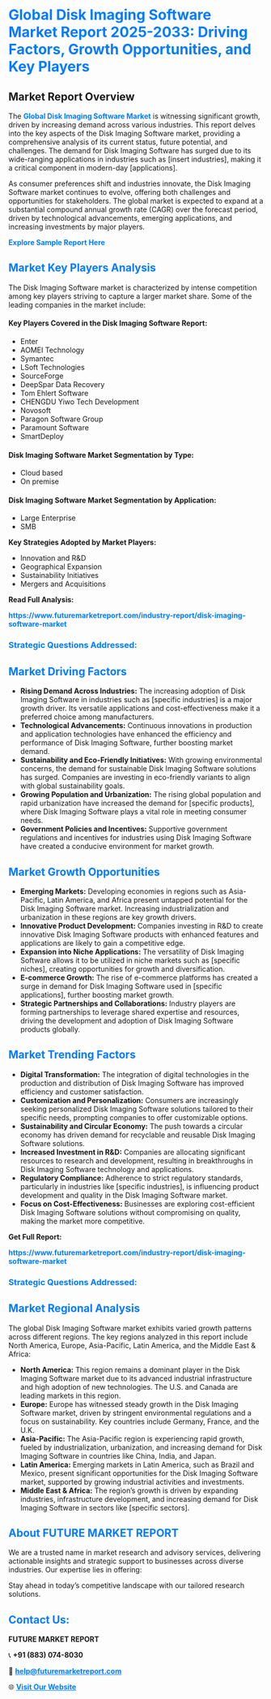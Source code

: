 <h1 style="color: #007BFF;">Global Disk Imaging Software Market Report 2025-2033: Driving Factors, Growth Opportunities, and Key Players</h1>

<section id="overview">
<h2>Market Report Overview</h2>
<p>The <a href="https://www.futuremarketreport.com/industry-report/disk-imaging-software-market" style="color: #007BFF; text-decoration: none;"><strong>Global Disk Imaging Software Market</strong></a> is witnessing significant growth, driven by increasing demand across various industries. This report delves into the key aspects of the Disk Imaging Software market, providing a comprehensive analysis of its current status, future potential, and challenges. The demand for Disk Imaging Software has surged due to its wide-ranging applications in industries such as [insert industries], making it a critical component in modern-day [applications].</p>
<p>As consumer preferences shift and industries innovate, the Disk Imaging Software market continues to evolve, offering both challenges and opportunities for stakeholders. The global market is expected to expand at a substantial compound annual growth rate (CAGR) over the forecast period, driven by technological advancements, emerging applications, and increasing investments by major players.</p>
</section>

<section id="overview">
<p><a href="https://www.futuremarketreport.com/request-sample/reportId=56370" style="color: #007BFF; text-decoration: none;"><strong>Explore Sample Report Here</strong></a></p>
</section>

<section id="key-players">
<h2 style="color: #007BFF;">Market Key Players Analysis</h2>
<p>The Disk Imaging Software market is characterized by intense competition among key players striving to capture a larger market share. Some of the leading companies in the market include:</p>
<h4>Key Players Covered in the Disk Imaging Software Report:</h4>
<ul><li>Enter</li><li>AOMEI Technology</li><li>Symantec</li><li>LSoft Technologies</li><li>SourceForge</li><li>DeepSpar Data Recovery</li><li>Tom Ehlert Software</li><li>CHENGDU Yiwo Tech Development</li><li>Novosoft</li><li>Paragon Software Group</li><li>Paramount Software</li><li>SmartDeploy</li></ul>
<h4>Disk Imaging Software Market Segmentation by Type:</h4>
<ul><li>Cloud based</li><li>On premise</li></ul>

<h4>Disk Imaging Software Market Segmentation by Application:</h4>
<ul><li>Large Enterprise</li><li>SMB</li></ul>
<p><strong>Key Strategies Adopted by Market Players:</strong></p>
<ul>
<li>Innovation and R&D</li>
<li>Geographical Expansion</li>
<li>Sustainability Initiatives</li>
<li>Mergers and Acquisitions</li>
</ul>
</section>

<section>
<p><strong>Read Full Analysis: </strong></p><a href="https://www.futuremarketreport.com/industry-report/disk-imaging-software-market" style="color: #007BFF; text-decoration: none;"><strong>https://www.futuremarketreport.com/industry-report/disk-imaging-software-market</strong></a>
<h3 style="color: #007BFF;">Strategic Questions Addressed:</h3>
</section>

<section id="driving-factors">
<h2 style="color: #007BFF;">Market Driving Factors</h2>
<ul>
<li><strong>Rising Demand Across Industries:</strong> The increasing adoption of Disk Imaging Software in industries such as [specific industries] is a major growth driver. Its versatile applications and cost-effectiveness make it a preferred choice among manufacturers.</li>
<li><strong>Technological Advancements:</strong> Continuous innovations in production and application technologies have enhanced the efficiency and performance of Disk Imaging Software, further boosting market demand.</li>
<li><strong>Sustainability and Eco-Friendly Initiatives:</strong> With growing environmental concerns, the demand for sustainable Disk Imaging Software solutions has surged. Companies are investing in eco-friendly variants to align with global sustainability goals.</li>
<li><strong>Growing Population and Urbanization:</strong> The rising global population and rapid urbanization have increased the demand for [specific products], where Disk Imaging Software plays a vital role in meeting consumer needs.</li>
<li><strong>Government Policies and Incentives:</strong> Supportive government regulations and incentives for industries using Disk Imaging Software have created a conducive environment for market growth.</li>
</ul>
</section>

<section id="growth-opportunities">
<h2 style="color: #007BFF;">Market Growth Opportunities</h2>
<ul>
<li><strong>Emerging Markets:</strong> Developing economies in regions such as Asia-Pacific, Latin America, and Africa present untapped potential for the Disk Imaging Software market. Increasing industrialization and urbanization in these regions are key growth drivers.</li>
<li><strong>Innovative Product Development:</strong> Companies investing in R&D to create innovative Disk Imaging Software products with enhanced features and applications are likely to gain a competitive edge.</li>
<li><strong>Expansion into Niche Applications:</strong> The versatility of Disk Imaging Software allows it to be utilized in niche markets such as [specific niches], creating opportunities for growth and diversification.</li>
<li><strong>E-commerce Growth:</strong> The rise of e-commerce platforms has created a surge in demand for Disk Imaging Software used in [specific applications], further boosting market growth.</li>
<li><strong>Strategic Partnerships and Collaborations:</strong> Industry players are forming partnerships to leverage shared expertise and resources, driving the development and adoption of Disk Imaging Software products globally.</li>
</ul>
</section>

<section id="trending-factors">
<h2 style="color: #007BFF;">Market Trending Factors</h2>
<ul>
<li><strong>Digital Transformation:</strong> The integration of digital technologies in the production and distribution of Disk Imaging Software has improved efficiency and customer satisfaction.</li>
<li><strong>Customization and Personalization:</strong> Consumers are increasingly seeking personalized Disk Imaging Software solutions tailored to their specific needs, prompting companies to offer customizable options.</li>
<li><strong>Sustainability and Circular Economy:</strong> The push towards a circular economy has driven demand for recyclable and reusable Disk Imaging Software solutions.</li>
<li><strong>Increased Investment in R&D:</strong> Companies are allocating significant resources to research and development, resulting in breakthroughs in Disk Imaging Software technology and applications.</li>
<li><strong>Regulatory Compliance:</strong> Adherence to strict regulatory standards, particularly in industries like [specific industries], is influencing product development and quality in the Disk Imaging Software market.</li>
<li><strong>Focus on Cost-Effectiveness:</strong> Businesses are exploring cost-efficient Disk Imaging Software solutions without compromising on quality, making the market more competitive.</li>
</ul>
</section>

<section>
<p><strong>Get Full Report: </strong></p><a href="https://www.futuremarketreport.com/industry-report/disk-imaging-software-market" style="color: #007BFF; text-decoration: none;"><strong>https://www.futuremarketreport.com/industry-report/disk-imaging-software-market</strong></a>
<h3 style="color: #007BFF;">Strategic Questions Addressed:</h3>
</section>


<section id="regional-analysis">
<h2 style="color: #007BFF;">Market Regional Analysis</h2>
<p>The global Disk Imaging Software market exhibits varied growth patterns across different regions. The key regions analyzed in this report include North America, Europe, Asia-Pacific, Latin America, and the Middle East & Africa:</p>
<ul>
<li><strong>North America:</strong> This region remains a dominant player in the Disk Imaging Software market due to its advanced industrial infrastructure and high adoption of new technologies. The U.S. and Canada are leading markets in this region.</li>
<li><strong>Europe:</strong> Europe has witnessed steady growth in the Disk Imaging Software market, driven by stringent environmental regulations and a focus on sustainability. Key countries include Germany, France, and the U.K.</li>
<li><strong>Asia-Pacific:</strong> The Asia-Pacific region is experiencing rapid growth, fueled by industrialization, urbanization, and increasing demand for Disk Imaging Software in countries like China, India, and Japan.</li>
<li><strong>Latin America:</strong> Emerging markets in Latin America, such as Brazil and Mexico, present significant opportunities for the Disk Imaging Software market, supported by growing industrial activities and investments.</li>
<li><strong>Middle East & Africa:</strong> The region’s growth is driven by expanding industries, infrastructure development, and increasing demand for Disk Imaging Software in sectors like [specific sectors].</li>
</ul>
</section>

<footer>
<h2 style="color: #007BFF;">About FUTURE MARKET REPORT</h2>
<p>We are a trusted name in market research and advisory services, delivering actionable insights and strategic support to businesses across diverse industries. Our expertise lies in offering:</p>

<p>Stay ahead in today’s competitive landscape with our tailored research solutions.</p>

<h2 style="color: #007BFF;">Contact Us:</h2>
<p><strong>FUTURE MARKET REPORT</strong></p>
<p>📞 <strong>+91 (883) 074-8030</strong></p>
<p>📧 <strong><a href="mailto:help@futuremarketreport.com" style="color: #007BFF;">help@futuremarketreport.com</a></strong></p>
<p>🌐 <strong><a href="https://www.futuremarketreport.com/" style="color: #007BFF;">Visit Our Website</a></strong></p>
</footer>